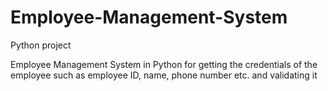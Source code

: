 # Employee-Management-System
Python project 

Employee Management System in Python for getting the credentials of the employee such as employee ID, name, phone number etc. and validating it 
